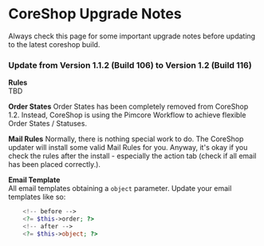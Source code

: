 # CoreShop Upgrade Notes

Always check this page for some important upgrade notes before updating to the latest coreshop build.

### Update from Version 1.1.2 (Build 106) to Version 1.2 (Build 116)

**Rules**   
TBD

**Order States**
Order States has been completely removed from CoreShop 1.2. 
Instead, CoreShop is using the Pimcore Workflow to achieve flexible Order States / Statuses.

**Mail Rules**
Normally, there is nothing special work to do. The CoreShop updater will install some valid Mail Rules for you.
Anyway, it's okay if you check the rules after the install - especially the action tab (check if all email has been placed correctly.).

**Email Template**   
All email templates obtaining a `object` parameter. Update your email templates like so:  

```php
    <!-- before -->
    <?= $this->order; ?>
    <!-- after -->
    <?= $this->object; ?>
```